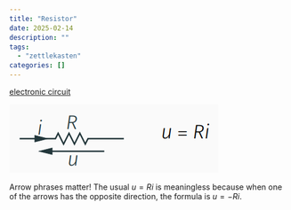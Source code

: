 ```yaml
---
title: "Resistor"
date: 2025-02-14
description: ""
tags: 
  - "zettlekasten"
categories: []
---
```


[electronic circuit](electronic%20circuit)

![Pasted image 20221026205640](attachments/Pasted%20image%2020221026205640.png)

Arrow phrases matter! The usual $u = Ri$ is meaningless because when one of the arrows has the opposite direction, the formula is $u = -Ri$.
